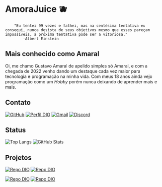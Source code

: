 # AmoraJuice 🫐
        "Eu tentei 99 vezes e falhei, mas na centésima tentativa eu consegui, nunca desista de seus objetivos mesmo que esses pareçam impossíveis, a próxima tentativa pode ser a vitoriosa." 
            -Albert Einstein
## Mais conhecido como Amaral
Oi, me chamo Gustavo Amaral de apelido simples só Amaral, e com a chegada de 2022 venho dando um destaque cada vez maior para tecnologia e programação na minha vida. Com meus 18 anos ainda vejo programação como um *Hobby* porém nunca deixando de aprender mais e mais.

## Contato
[![GitHub](https://img.shields.io/badge/GitHub-000?style=for-the-badge&logo=github&logoColor=fff)](https://github.com/AmoraJuice)
[![Perfil DIO](https://img.shields.io/badge/DIO-000?style=for-the-badge&logo=dio)](https://www.dio.me/users/gustavoamaraldcruz/)
[![Gmail](https://img.shields.io/badge/Gmail-000?style=for-the-badge&logo=gmail&logoColor=fff)](gustavoamaraldcruz@gmail.com)
[![Discord](https://img.shields.io/badge/Discord-000?style=for-the-badge&logo=discord&logoColor=fff)](amaralfqz)

## Status
![Top Langs](https://github-readme-stats-git-masterrstaa-rickstaa.vercel.app/api/top-langs/?username=AmoraJuice&bg_color=000&border_color=ffff00&title_color=00ffff&text_color=ffff00)
![GitHub Stats](https://github-readme-stats.vercel.app/api?username=AmoraJuice&theme=transparent&bg_color=000&border_color=0000ff&show_icons=true&icon_color=0080ff&title_color=8000ff&text_color=FFF)


## Projetos
[![Repo DIO](https://github-readme-stats.vercel.app/api/pin/?username=elidianaandrade&repo=dio-lab-open-source&bg_color=000&border_color=E94D5F&show_icons=true&icon_color=30A3DC&title_color=30A3DC&text_color=FFF)](https://github.com/elidianaandrade/dio-lab-open-source)
[![Repo DIO](https://github-readme-stats.vercel.app/api/pin/?username=AmoraJuice&repo=Java-GerenciamentoDBiblioteca-Project&bg_color=000&border_color=30A3DC&show_icons=true&icon_color=30A3DC&title_color=E94D5F&text_color=FFF)](https://github.com/AmoraJuice/Java-GerenciamentoDBiblioteca-Project.git)

[![Repo DIO](https://github-readme-stats.vercel.app/api/pin/?username=AmoraJuice&repo=Projeto-ConversorTemperatura-Python&bg_color=000&border_color=30A3DC&show_icons=true&icon_color=30A3DC&title_color=E94D5F&text_color=FFF)](https://github.com/AmoraJuice/Projeto-ConversorTemperatura-Python.git)
[![Repo DIO](https://github-readme-stats.vercel.app/api/pin/?username=AmoraJuice&repo=Projeto-SiteDcompras-Java-Html&bg_color=000&border_color=E94D5F&show_icons=true&icon_color=30A3DC&title_color=30A3DC&text_color=FFF)](https://github.com/AmoraJuice/Projeto-SiteDcompras-Java-Html.git)
